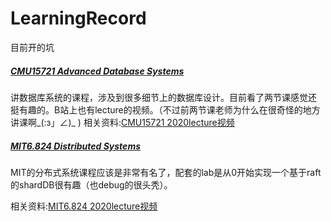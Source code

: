 # LearningRecord

目前开的坑

##### [CMU15721 Advanced Database Systems](https://15721.courses.cs.cmu.edu/spring2020/schedule.html)
讲数据库系统的课程，涉及到很多细节上的数据库设计。目前看了两节课感觉还 挺有趣的。B站上也有lecture的视频。（不过前两节课老师为什么在很奇怪的地方讲课啊_(:з」∠)_ )
相关资料:[CMU15721 2020lecture视频](https://www.bilibili.com/video/av91773093)


##### [MIT6.824 Distributed Systems](http://nil.csail.mit.edu/6.824/2020/schedule.html)
MIT的分布式系统课程应该是非常有名了，配套的lab是从0开始实现一个基于raft的shardDB很有趣（也debug的很头秃）。

相关资料:[MIT6.824 2020lecture视频](https://www.bilibili.com/video/av876848804)